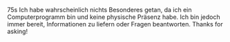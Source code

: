 75s
Ich habe wahrscheinlich nichts Besonderes getan, da ich ein Computerprogramm bin und keine physische Präsenz habe. Ich bin jedoch immer bereit, Informationen zu liefern oder Fragen beantworten. Thanks for asking!
